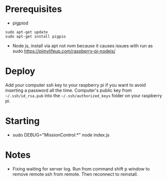 
# Prerequisites 
- pigpiod
```
sudo apt-get update
sudo apt-get install pigpio
```

- Node js, install via apt not nvm because it causes issues with run as sudo
https://pimylifeup.com/raspberry-pi-nodejs/

# Deploy
Add your computer ssh key to your raspberry pi if you want to avoid inserting a password all the time.
Computer's public key from `~/.ssh/id_rsa.pub` into the `~/.ssh/authorized_keys` folder on your raspberry pi.

# Starting
- sudo DEBUG="MissionControl:*" node index.js


# Notes
- Fixing waiting for server log. Run from command shift p window to remove remote ssh from remote. Then reconnect to reinstall.